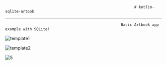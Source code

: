                                                               # kotlin-sqlite-artook
-------------------------------------------------------------------------------------------------------------------------------------------------------------------------------------------------------------------                                               

                                                        Basic Artbook app example with SQLite!


![template1](https://user-images.githubusercontent.com/84986629/145851719-4f6b45fb-ad5b-4b0a-aca0-cc0ba6e94195.jpg)

![template2](https://user-images.githubusercontent.com/84986629/145851853-d3819be7-b8dd-456e-91fb-af30cc737037.jpg)

![5](https://user-images.githubusercontent.com/84986629/145851929-5937b632-e105-4bad-bd57-d797329667d4.png)
